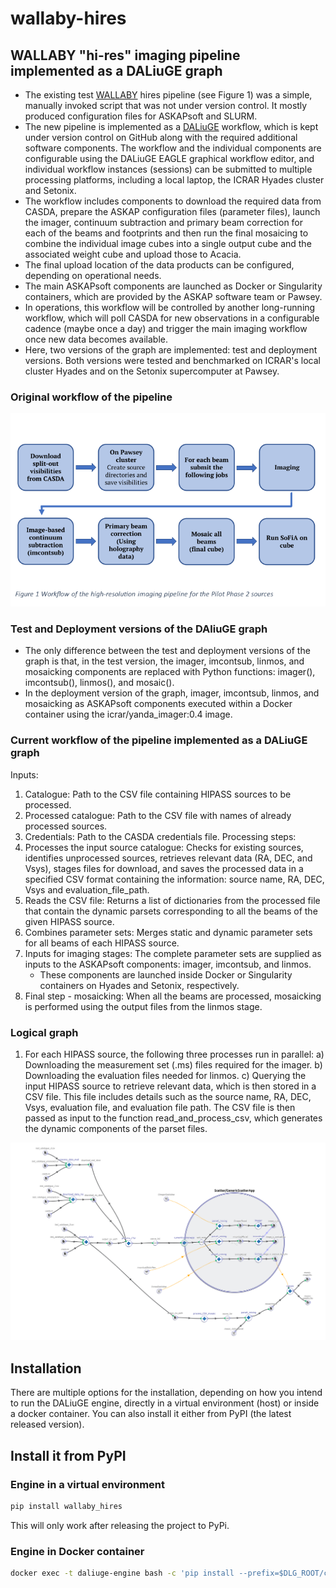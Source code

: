 # wallaby-hires

## WALLABY "hi-res" imaging pipeline implemented as a DALiuGE graph
- The existing test [WALLABY](https://wallaby-survey.org/) hires pipeline (see Figure 1) was a simple, manually invoked script that was not under version control. It mostly produced configuration files for ASKAPsoft and SLURM. 
- The new pipeline is implemented as a [DALiuGE](https://daliuge.readthedocs.io/en/latest/) workflow, which is kept under version control on GitHub along with the required additional software components. The workflow and the individual components are configurable using the DALiuGE EAGLE graphical workflow editor, and individual workflow instances (sessions) can be submitted to multiple processing platforms, including a local laptop, the ICRAR Hyades cluster and Setonix.
- The workflow includes components to download the required data from CASDA, prepare the ASKAP configuration files (parameter files), launch the imager, continuum subtraction and primary beam correction for each of the beams and footprints and then run the final mosaicing to combine the individual image cubes into a single output cube and the associated weight cube and upload those to Acacia.
- The final upload location of the data products can be configured, depending on operational needs.
- The main ASKAPsoft components are launched as Docker or Singularity containers, which are provided by the ASKAP software team or Pawsey.
- In operations, this workflow will be controlled by another long-running workflow, which will poll CASDA for new observations in a configurable cadence (maybe once a day) and trigger the main imaging workflow once new data becomes available.
- Here, two versions of the graph are implemented: test and deployment versions. Both versions were tested and benchmarked on ICRAR's local cluster Hyades and on the Setonix supercomputer at Pawsey. 

### Original workflow of the pipeline
![Alt text](images/wallaby-hires-old-pipeline.png)

### Test and Deployment versions of the DAliuGE graph
- The only difference between the test and deployment versions of the graph is that, in the test version, the imager, imcontsub, linmos, and mosaicking components are replaced with Python functions: imager(), imcontsub(), linmos(), and mosaic().
- In the deployment version of the graph, imager, imcontsub, linmos, and mosaicking as ASKAPsoft components executed within a Docker container using the icrar/yanda_imager:0.4 image.

### Current workflow of the pipeline implemented as a DALiuGE graph
Inputs: 
1. Catalogue: Path to the CSV file containing HIPASS sources to be processed.
2. Processed catalogue: Path to the CSV file with names of already processed sources.
3. Credentials: Path to the CASDA credentials file. 
Processing steps:
1. Processes the input source catalogue: Checks for existing sources, identifies unprocessed sources, retrieves relevant data (RA, DEC, and Vsys), stages files for download, and saves the processed data in a specified CSV format containing the information: source name, RA, DEC, Vsys and evaluation_file_path. 
2. Reads the CSV file: Returns a list of dictionaries from the processed file that contain the dynamic parsets corresponding to all the beams of the given HIPASS source.
3. Combines parameter sets: Merges static and dynamic parameter sets for all beams of each HIPASS source.
4. Inputs for imaging stages: The complete parameter sets are supplied as inputs to the ASKAPsoft components: imager, imcontsub, and linmos.
     - These components are launched inside Docker or Singularity containers on Hyades and Setonix, respectively. 
6. Final step - mosaicking: When all the beams are processed, mosaicking is performed using the output files from the linmos stage. 

### Logical graph
1) For each HIPASS source, the following three processes run in parallel:
a) Downloading the measurement set (.ms) files required for the imager.
b) Downloading the evaluation files needed for linmos.
c) Querying the input HIPASS source to retrieve relevant data, which is then stored in a CSV file. This file includes details such as the source name, RA, DEC, Vsys, evaluation file, and evaluation file path. The CSV file is then passed as input to the function read_and_process_csv, which generates the dynamic components of the parset files.

![Alt text](images/test-graph-logical.png)

## Installation
There are multiple options for the installation, depending on how you intend to run the DALiuGE engine, directly in a virtual environment (host) or inside a docker container. You can also install it either from PyPI (the latest released version).

## Install it from PyPI

### Engine in a virtual environment
```bash
pip install wallaby_hires
```
This will only work after releasing the project to PyPi.
### Engine in Docker container
```bash
docker exec -t daliuge-engine bash -c 'pip install --prefix=$DLG_ROOT/code wallaby_hires'
```

